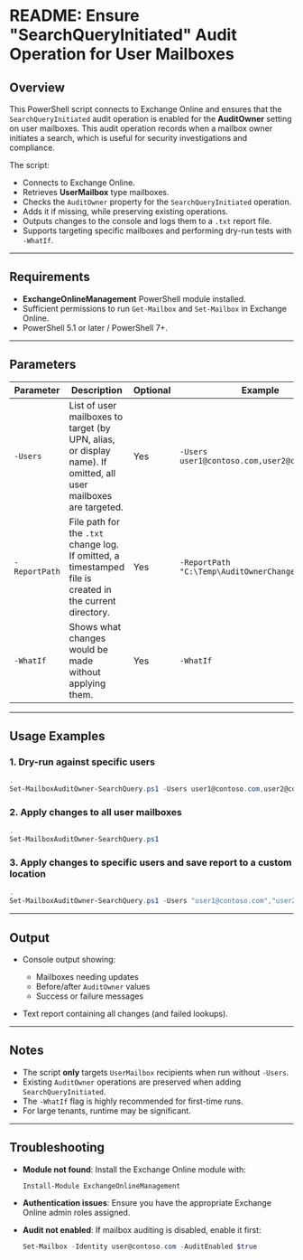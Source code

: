 # README: Ensure "SearchQueryInitiated" Audit Operation for User Mailboxes

## Overview

This PowerShell script connects to Exchange Online and ensures that the `SearchQueryInitiated` audit operation is enabled for the **AuditOwner** setting on user mailboxes. This audit operation records when a mailbox owner initiates a search, which is useful for security investigations and compliance.

The script:

* Connects to Exchange Online.
* Retrieves **UserMailbox** type mailboxes.
* Checks the `AuditOwner` property for the `SearchQueryInitiated` operation.
* Adds it if missing, while preserving existing operations.
* Outputs changes to the console and logs them to a `.txt` report file.
* Supports targeting specific mailboxes and performing dry-run tests with `-WhatIf`.

---

## Requirements

* **ExchangeOnlineManagement** PowerShell module installed.
* Sufficient permissions to run `Get-Mailbox` and `Set-Mailbox` in Exchange Online.
* PowerShell 5.1 or later / PowerShell 7+.

---

## Parameters

| Parameter     | Description                                                                                                     | Optional | Example                                       |
| ------------- | --------------------------------------------------------------------------------------------------------------- | -------- | --------------------------------------------- |
| `-Users`      | List of user mailboxes to target (by UPN, alias, or display name). If omitted, all user mailboxes are targeted. | Yes      | `-Users user1@contoso.com,user2@contoso.com`  |
| `-ReportPath` | File path for the `.txt` change log. If omitted, a timestamped file is created in the current directory.        | Yes      | `-ReportPath "C:\Temp\AuditOwnerChanges.txt"` |
| `-WhatIf`     | Shows what changes would be made without applying them.                                                         | Yes      | `-WhatIf`                                     |

---

## Usage Examples

### 1. Dry-run against specific users

```powershell
.
Set-MailboxAuditOwner-SearchQuery.ps1 -Users user1@contoso.com,user2@contoso.com -WhatIf
```

### 2. Apply changes to all user mailboxes

```powershell
.
Set-MailboxAuditOwner-SearchQuery.ps1
```

### 3. Apply changes to specific users and save report to a custom location

```powershell
.
Set-MailboxAuditOwner-SearchQuery.ps1 -Users "user1@contoso.com","user2@contoso.com" -ReportPath "C:\Temp\AuditOwner_SelectedUsers.txt"
```

---

## Output

* Console output showing:

  * Mailboxes needing updates
  * Before/after `AuditOwner` values
  * Success or failure messages
* Text report containing all changes (and failed lookups).

---

## Notes

* The script **only** targets `UserMailbox` recipients when run without `-Users`.
* Existing `AuditOwner` operations are preserved when adding `SearchQueryInitiated`.
* The `-WhatIf` flag is highly recommended for first-time runs.
* For large tenants, runtime may be significant.

---

## Troubleshooting

* **Module not found**: Install the Exchange Online module with:

  ```powershell
  Install-Module ExchangeOnlineManagement
  ```
* **Authentication issues**: Ensure you have the appropriate Exchange Online admin roles assigned.
* **Audit not enabled**: If mailbox auditing is disabled, enable it first:

  ```powershell
  Set-Mailbox -Identity user@contoso.com -AuditEnabled $true
  ```
